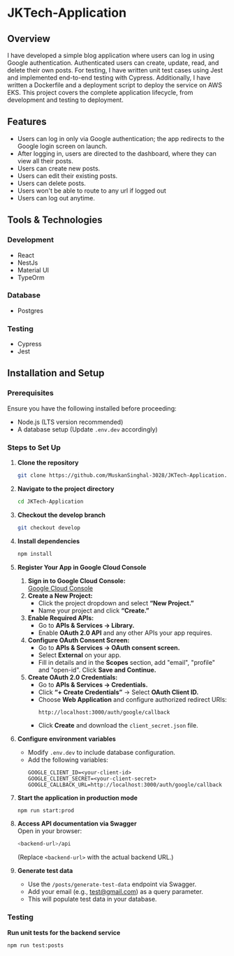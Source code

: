 # JKTech-Application

## Overview
I have developed a simple blog application where users can log in using Google authentication. Authenticated users can create, update, read, and delete their own posts. For testing, I have written unit test cases using Jest and implemented end-to-end testing with Cypress. Additionally, I have written a Dockerfile and a deployment script to deploy the service on AWS EKS. This project covers the complete application lifecycle, from development and testing to deployment.

## Features
- Users can log in only via Google authentication; the app redirects to the Google login screen on launch.
- After logging in, users are directed to the dashboard, where they can view all their posts.
- Users can create new posts.
- Users can edit their existing posts.
- Users can delete posts.
- Users won't be able to route to any url if logged out
- Users can log out anytime.

## Tools & Technologies

### Development
- React
- NestJs
- Material UI
- TypeOrm

### Database
- Postgres

### Testing
- Cypress
- Jest

## Installation and Setup

### Prerequisites
Ensure you have the following installed before proceeding:
- Node.js (LTS version recommended)
- A database setup (Update `.env.dev` accordingly)

### Steps to Set Up

1. **Clone the repository**  
   ```sh
   git clone https://github.com/MuskanSinghal-3028/JKTech-Application.git
   ```

2. **Navigate to the project directory**  
   ```sh
   cd JKTech-Application
   ```

3. **Checkout the develop branch**  
   ```sh
   git checkout develop
   ```

4. **Install dependencies**  
   ```sh
   npm install
   ```

5. **Register Your App in Google Cloud Console**

   1. **Sign in to Google Cloud Console:**  
      [Google Cloud Console](https://console.cloud.google.com/)
   2. **Create a New Project:**
      - Click the project dropdown and select **“New Project.”**
      - Name your project and click **“Create.”**
   3. **Enable Required APIs:**
      - Go to **APIs & Services → Library.**
      - Enable **OAuth 2.0 API** and any other APIs your app requires.
   4. **Configure OAuth Consent Screen:**
      - Go to **APIs & Services → OAuth consent screen.**
      - Select **External** on your app.
      - Fill in details and in the **Scopes** section, add "email", "profile" and "open-id". Click **Save and Continue.**
   5. **Create OAuth 2.0 Credentials:**
      - Go to **APIs & Services → Credentials.**
      - Click **“+ Create Credentials”** → Select **OAuth Client ID.**
      - Choose **Web Application** and configure authorized redirect URIs:
        ```
        http://localhost:3000/auth/google/callback
        ```
      - Click **Create** and download the `client_secret.json` file.

6. **Configure environment variables**  
   
   - Modify `.env.dev` to include database configuration.
   - Add the following variables:
     ```
     GOOGLE_CLIENT_ID=<your-client-id>
     GOOGLE_CLIENT_SECRET=<your-client-secret>
     GOOGLE_CALLBACK_URL=http://localhost:3000/auth/google/callback
     ```

7. **Start the application in production mode**  
   ```sh
   npm run start:prod
   ```

8. **Access API documentation via Swagger**  
   Open in your browser:
   ```bash
   <backend-url>/api
   ```
   (Replace `<backend-url>` with the actual backend URL.)

9. **Generate test data**  
   - Use the `/posts/generate-test-data` endpoint via Swagger.
   - Add your email (e.g., test@gmail.com) as a query parameter.
   - This will populate test data in your database.

### Testing

**Run unit tests for the backend service**  
```sh
npm run test:posts
```








